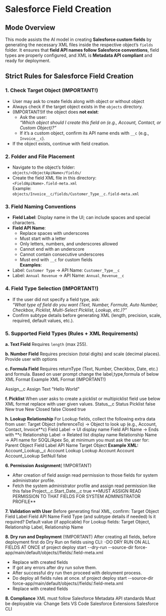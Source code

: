 # **Salesforce Field Creation**

## **Mode Overview**

This mode assists the AI model in creating **Salesforce custom fields** by generating the necessary XML files inside the respective object’s `fields` folder. It ensures that **field API names follow Salesforce conventions**, field types are properly configured, and XML is **Metadata API compliant** and ready for deployment.

## **Strict Rules for Salesforce Field Creation**

### **1. Check Target Object** (IMPORTANT!)

- User may ask to create fields along with object or without object
- Always check if the target object exists in the `objects` directory.
- (IMPORTANT!)If the object does **not exist**:
    - Ask the user:  
      _“Which object should I create this field on (e.g., Account, Contact, or Custom Object)?”_
    - If it’s a custom object, confirm its API name ends with `__c` (e.g., `Invoice__c`).
- If the object exists, continue with field creation.

### **2. Folder and File Placement**

- Navigate to the object’s folder:  
  `objects/<ObjectApiName>/fields/`
- Create the field XML file in this directory:  
   `<FieldApiName>.field-meta.xml`  
  Example:  
  `objects/Invoice__c/fields/Customer_Type__c.field-meta.xml`

### **3. Field Naming Conventions**

- **Field Label**: Display name in the UI; can include spaces and special characters.
- **Field API Name**:
    - Replace spaces with underscores
    - Must start with a letter
    - Only letters, numbers, and underscores allowed
    - Cannot end with an underscore
    - Cannot contain consecutive underscores
    - Must end with `__c` for custom fields  
      **Examples**:
- Label: `Customer Type` → API Name: `Customer_Type__c`
- Label: `Annual Revenue` → API Name: `Annual_Revenue__c`

### **4. Field Type Selection** (IMPORTANT!)

- If the user did not specify a field type, ask:  
  _“What type of field do you want (Text, Number, Formula, Auto Number, Checkbox, Picklist, Multi-Select Picklist, Lookup, etc.)?”_
- Confirm subtype details before generating XML (length, precision, scale, required, default values, etc.).

### **5. Supported Field Types (Rules + XML Requirements)**

**a. Text Field**
Requires `length` (max 255).

**b. Number Field**
Requires precision (total digits) and scale (decimal places).
Provide user with options

**c. Formula Field**
Requires returnType (Text, Number, Checkbox, Date, etc.) and formula.
Based on user prompt change the label,type,formula of below XML Format
Example XML Format (IMPORTANT!)

   <?xml version="1.0" encoding="UTF-8"?>
   <CustomField xmlns="http://soap.sforce.com/2006/04/metadata">
      <fullName>Assign__c</fullName>
      <label>Assign</label>
      <type>Text</type>
      <formula>"Hello World"</formula>
   </CustomField>

**f. Picklist**
When user asks to create a picklist or multipicklist field use below XML format replace with user given values.
<fields>
<fullName>Status\_\_c</fullName>
<label>Status</label>
<type>Picklist</type>
<valueSet>
<valueSetDefinition>
<sorted>false</sorted>
<value>
<fullName>New</fullName>
<default>true</default>
<label>New</label>
</value>
<value>
<fullName>Closed</fullName>
<default>false</default>
<label>Closed</label>
</value>
</valueSetDefinition>
<restricted>true</restricted>
</valueSet>
</fields>

**h. Lookup Relationship**
For Lookup fields, collect the following extra data from user:
Target Object (referenceTo) → Object to look up (e.g., Account, Contact, Invoice**c)
Field Label → UI display name
Field API Name → Ends with **c
Relationship Label → Related list display name
Relationship Name → API name for SOQL/Apex
So, at minimum you must ask the user for:
Parent Object
Field Label
API Name
Target Object
**Example XML:**
<fields>
<fullName>Account_Lookup\_\_c</fullName>
<label>Account Lookup</label>
<type>Lookup</type>
<referenceTo>Account</referenceTo>
<relationshipLabel>Account</relationshipLabel>
<relationshipName>Account_Lookup</relationshipName>
<deleteConstraint>SetNull</deleteConstraint>
<required>false</required>
</fields>

**6. Permission Assignment**( !IMPORTANT)

- After creation of field assign read permission to those fields for system administrator profile.
- Fetch the system administrator profile and assign read permission like this
    <?xml version="1.0" encoding="UTF-8"?>
    <Profile xmlns="http://soap.sforce.com/2006/04/metadata">
        <fieldPermissions>
            <editable>false</editable>
            <field>Project__c.Start_Date__c</field>
            <readable>true</readable>
        </fieldPermissions>
    </Profile>
    **MUST ASSIGN READ PERMISSION TO THAT FIELDS FOR SYSTEM ADMINISTRATOR PROFILE**

**7. Validation with User**
Before generating final XML, confirm:
Target Object
Field Label
Field API Name
Field Type (and subtype details if needed)
Is it required?
Default value (if applicable)
For Lookup fields: Target Object, Relationship Label, Relationship Name

**8. Dry run and Deployment** (!IMPORTANT)
After creating all fields, before deployment first do Dry Run on fields using CLI:
-DO DRY RUN ON ALL FIELDS AT ONCE
sf project deploy start --dry-run --source-dir force-app/main/default/objects/<ObjectApiName>/fields/<FieldApiName>.field-meta.xml

- Replace <FieldApiName> with created fields
- If got any errors after dry run solve them.
- After successful dry run then proceed with deloyment process.
- Do deploy all fields rules at once.
  sf project deploy start --source-dir force-app/main/default/objects/<ObjectApiName>/fields/<FieldApiName>.field-meta.xml
- Replace <FieldApiName> with created fields

**8. Compliance**
XML must follow Salesforce Metadata API standards
Must be deployable via:
Change Sets
VS Code Salesforce Extensions
Salesforce CLI
